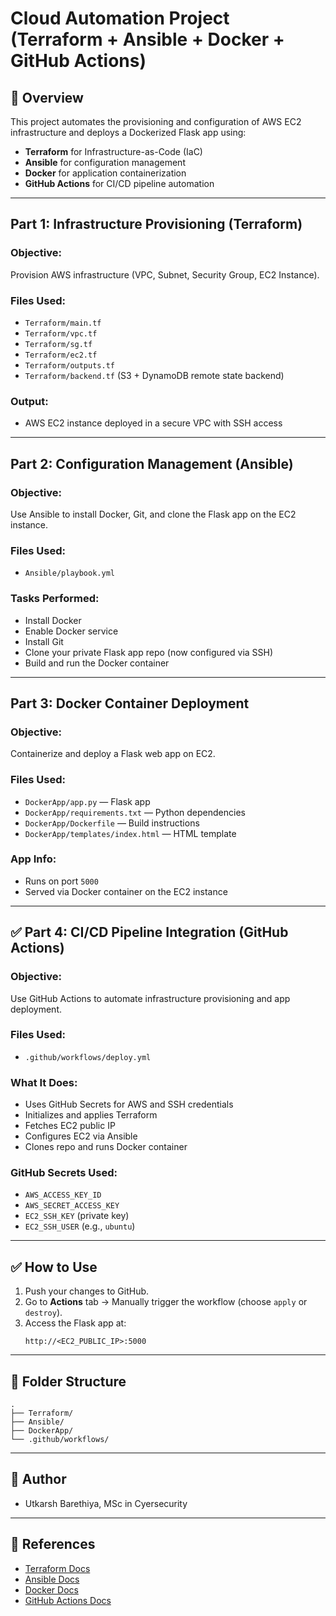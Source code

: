 # Cloud Automation Project (Terraform + Ansible + Docker + GitHub Actions)

## 🔧 Overview

This project automates the provisioning and configuration of AWS EC2 infrastructure and deploys a Dockerized Flask app using:

- **Terraform** for Infrastructure-as-Code (IaC)
- **Ansible** for configuration management
- **Docker** for application containerization
- **GitHub Actions** for CI/CD pipeline automation

---

##  Part 1: Infrastructure Provisioning (Terraform)

### Objective:
Provision AWS infrastructure (VPC, Subnet, Security Group, EC2 Instance).

### Files Used:
- `Terraform/main.tf`  
- `Terraform/vpc.tf`  
- `Terraform/sg.tf`  
- `Terraform/ec2.tf`  
- `Terraform/outputs.tf`  
- `Terraform/backend.tf` (S3 + DynamoDB remote state backend)

### Output:
- AWS EC2 instance deployed in a secure VPC with SSH access

---

## Part 2: Configuration Management (Ansible)

### Objective:
Use Ansible to install Docker, Git, and clone the Flask app on the EC2 instance.

### Files Used:
- `Ansible/playbook.yml`

### Tasks Performed:
- Install Docker
- Enable Docker service
- Install Git
- Clone your private Flask app repo (now configured via SSH)
- Build and run the Docker container

---

##  Part 3: Docker Container Deployment

### Objective:
Containerize and deploy a Flask web app on EC2.

### Files Used:
- `DockerApp/app.py` — Flask app
- `DockerApp/requirements.txt` — Python dependencies
- `DockerApp/Dockerfile` — Build instructions
- `DockerApp/templates/index.html` — HTML template

### App Info:
- Runs on port `5000`
- Served via Docker container on the EC2 instance

---

## ✅ Part 4: CI/CD Pipeline Integration (GitHub Actions)

### Objective:
Use GitHub Actions to automate infrastructure provisioning and app deployment.

### Files Used:
- `.github/workflows/deploy.yml`

### What It Does:
- Uses GitHub Secrets for AWS and SSH credentials
- Initializes and applies Terraform
- Fetches EC2 public IP
- Configures EC2 via Ansible
- Clones repo and runs Docker container

### GitHub Secrets Used:
- `AWS_ACCESS_KEY_ID`
- `AWS_SECRET_ACCESS_KEY`
- `EC2_SSH_KEY` (private key)
- `EC2_SSH_USER` (e.g., `ubuntu`)

---

## ✅ How to Use

1. Push your changes to GitHub.
2. Go to **Actions** tab → Manually trigger the workflow (choose `apply` or `destroy`).
3. Access the Flask app at:
   ```
   http://<EC2_PUBLIC_IP>:5000
   ```

---

## 📁 Folder Structure

```
.
├── Terraform/
├── Ansible/
├── DockerApp/
└── .github/workflows/
```
---

## 🧾 Author

- Utkarsh Barethiya, MSc in Cyersecurity

---

## 🔗 References

- [Terraform Docs](https://developer.hashicorp.com/terraform/docs)
- [Ansible Docs](https://docs.ansible.com/)
- [Docker Docs](https://docs.docker.com/)
- [GitHub Actions Docs](https://docs.github.com/en/actions)
